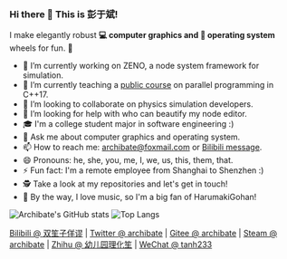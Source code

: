 ### Hi there 👋 This is 彭于斌!

I make elegantly robust **💻 computer graphics and 🐧 operating system** wheels for fun. 🌈  

- 🔭 I’m currently working on ZENO, a node system framework for simulation.
- 🌱 I’m currently teaching a [public course](https://github.com/parallel101/course) on parallel programming in C++17.
- 👯 I’m looking to collaborate on physics simulation developers.
- 🤔 I’m looking for help with who can beautify my node editor.
- 🎓 I'm a college student major in software engineering :)
- 💬 Ask me about computer graphics and operating system.
- 📫 How to reach me: archibate@foxmail.com or [Bilibili message](https://space.bilibili.com/263032155/).
- 😄 Pronouns: he, she, you, me, I, we, us, this, them, that.
- ⚡ Fun fact: I'm a remote employee from Shanghai to Shenzhen :)
- 🕵 Take a look at my repositories and let's get in touch!
- 🎵 By the way, I love music, so I'm a big fan of HarumakiGohan!

![Archibate's GitHub stats](https://github-readme-stats.vercel.app/api?username=archibate&count_private=true&theme=dark)
![Top Langs](https://github-readme-stats.vercel.app/api/top-langs?username=archibate&layout=compact&count_private=true&theme=dark)

[Bilibili @ 双笙子佯谬](https://space.bilibili.com/263032155/) | [Twitter @ archibate](https://twitter.com/archibate) | [Gitee @ archibate](https://gitee.com/archibate) | [Steam @ archibate](https://steamcommunity.com/id/archibate) | [Zhihu @ 幼儿园理化笙](https://www.zhihu.com/people/di-san-miao-mo-de-shuang-qu-zheng-qie-43) | [WeChat @ tanh233](/)

<!--
![offline rendering picture](https://user-images.githubusercontent.com/20640597/124543364-b5e2e900-de57-11eb-9918-9e227ab4a056.png "rendered by archibate/ptina")

**archibate/archibate** is a ✨ _special_ ✨ repository because its `README.md` (this file) appears on your GitHub profile.

Here are some ideas to get you started:

- 🔭 I’m currently working on ...
- 🌱 I’m currently learning ...
- 👯 I’m looking to collaborate on ...
- 🤔 I’m looking for help with ...
- 💬 Ask me about ...
- 📫 How to reach me: ...
- 😄 Pronouns: ...
- ⚡ Fun fact: ...
-->
